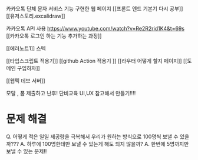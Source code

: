 카카오톡 단체 문자 서비스 기능 구현한 웹 페이지 
[[프론트 엔드 기본기 다시 공부]]
[[유저스토리.excalidraw]]

카카오톡 API 사용 
https://www.youtube.com/watch?v=Re2R2rid1K4&t=69s
[[카카오톡 로그인 하는 기능 추가하는 과정]]

[[에러노트1]]
스텍 

[[타입스크립트 적용기]]
[[github Action 적용기 ]]
[[라우터 어떻게 할지 페이지]]
[[도메인 구입하자]]

[[웹펙 데브 서버]]

모달 , 폼 제출하고 난후! 
단비교육 UI,UX 참고해서 만들기!!!!

# 문제 해결
Q. 어떻게 적은 일일 제공량을 극복해서 우리가 원하는 방식으로 100명씩 보낼 수 있을까???
A. 하루에 100명한테만 보낼 수 있는게 해도 되지 않을까? 
A. 한번에 5명까지만 보낼 수 있는 문제!! 
